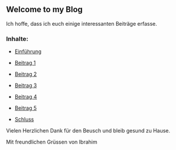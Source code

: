 ## Welcome to my Blog

Ich hoffe, dass ich euch einige interessanten Beiträge erfasse. 

### Inhalte: 


* [Einführung](2020-03-13-einfuehrung.md)

* [Beitrag 1](2020-03-13-tag1.md)

* [Beitrag 2](2020-04-03-tag2.md)

* [Beitrag 3](2020-04-25-tag3.md)

* [Beitrag 4](2020-06-05-tag4.md)

* [Beitrag 5](2020-06-06-tag5.md)

* [Schluss](2020-04-03-tag2.md)



Vielen Herzlichen Dank für den Beusch und bleib gesund zu Hause.

Mit freundlichen Grüssen von Ibrahim
